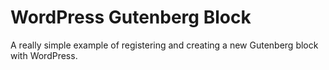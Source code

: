 # WordPress Gutenberg Block

A really simple example of registering and creating a new Gutenberg block with WordPress.

